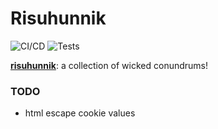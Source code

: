 # Risuhunnik

<div>
  <img
    alt="CI/CD"
    src="https://github.com/mart-mihkel/risuhunnik/actions/workflows/main.yml/badge.svg"
  />
  <img
    alt="Tests"
    src="https://github.com/mart-mihkel/risuhunnik/actions/workflows/test.yml/badge.svg"
  />
</div>

**[risuhunnik](https://lest.risuhunnik.xyz)**: a collection of wicked conundrums!

### TODO

- html escape cookie values
